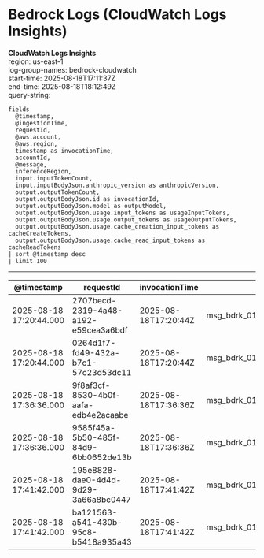 ﻿# Bedrock Logs (CloudWatch Logs Insights)

**CloudWatch Logs Insights**  
region: us-east-1  
log-group-names: bedrock-cloudwatch  
start-time: 2025-08-18T17:11:37Z  
end-time: 2025-08-18T18:12:49Z  
query-string:
```
fields
  @timestamp,
  @ingestionTime,
  requestId,
  @aws.account,
  @aws.region,
  timestamp as invocationTime,
  accountId,
  @message,
  inferenceRegion,
  input.inputTokenCount,
  input.inputBodyJson.anthropic_version as anthropicVersion,
  output.outputTokenCount,
  output.outputBodyJson.id as invocationId,
  output.outputBodyJson.model as outputModel,
  output.outputBodyJson.usage.input_tokens as usageInputTokens,
  output.outputBodyJson.usage.output_tokens as usageOutputTokens,
  output.outputBodyJson.usage.cache_creation_input_tokens as cacheCreateTokens,
  output.outputBodyJson.usage.cache_read_input_tokens as cacheReadTokens
| sort @timestamp desc
| limit 100
```
---
| @timestamp | requestId | invocationTime | invocationId | outputModel | input.inputTokenCount | output.outputTokenCount | usageInputTokens | usageOutputTokens | cacheCreateTokens | cacheReadTokens |
| --- | --- | --- | --- | --- | --- | --- | --- | --- | --- | --- |
| 2025-08-18 17:20:44.000 | 2707becd-2319-4a48-a192-e59cea3a6bdf | 2025-08-18T17:20:44Z | msg_bdrk_01QC1185nz15eKW51hbZUzGe | claude-sonnet-4-20250514 | 219 | 109 | 219 | 109 |  |  |
| 2025-08-18 17:20:44.000 | 0264d1f7-fd49-432a-b7c1-57c23d53dc11 | 2025-08-18T17:20:44Z | msg_bdrk_01VkMs5DACFjnQQFzkRp8btn | claude-sonnet-4-20250514 | 219 | 109 | 219 | 109 |  |  |
| 2025-08-18 17:36:36.000 | 9f8af3cf-8530-4b0f-aafa-edb4e2acaabe | 2025-08-18T17:36:36Z | msg_bdrk_01SBmevkeVDuLf8CGHD8JTDq | claude-sonnet-4-20250514 | 219 | 109 | 219 | 109 |  |  |
| 2025-08-18 17:36:36.000 | 9585f45a-5b50-485f-84d9-6bb0652de13b | 2025-08-18T17:36:36Z | msg_bdrk_01DQ68aMt9G9USmFQNZhzq3d | claude-sonnet-4-20250514 | 219 | 112 | 219 | 112 |  |  |
| 2025-08-18 17:41:42.000 | 195e8828-dae0-4d4d-9d29-3a66a8bc0447 | 2025-08-18T17:41:42Z | msg_bdrk_01TGGQWv2cTVcD4fMU17Bf1J | claude-sonnet-4-20250514 | 219 | 96 | 219 | 96 |  |  |
| 2025-08-18 17:41:42.000 | ba121563-a541-430b-95c8-b5418a935a43 | 2025-08-18T17:41:42Z | msg_bdrk_012uvPgWpirAkETfRa7vmppa | claude-sonnet-4-20250514 | 219 | 108 | 219 | 108 |  |  |

